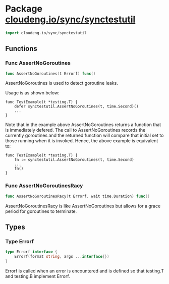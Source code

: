# Package [cloudeng.io/sync/synctestutil](https://pkg.go.dev/cloudeng.io/sync/synctestutil?tab=doc)

```go
import cloudeng.io/sync/synctestutil
```


## Functions
### Func AssertNoGoroutines
```go
func AssertNoGoroutines(t Errorf) func()
```
AssertNoGoroutines is used to detect goroutine leaks.

Usage is as shown below:

    func TestExample(t *testing.T) {
    	defer synctestutil.AssertNoGoroutines(t, time.Second)()
    	...
    }

Note that in the example above AssertNoGoroutines returns a function that is
immediately defered. The call to AssertNoGoroutines records the currently
goroutines and the returned function will compare that initial set to those
running when it is invoked. Hence, the above example is equivalent to:

    func TestExample(t *testing.T) {
    	fn := synctestutil.AssertNoGoroutines(t, time.Second)
    	...
    	fn()
    }

### Func AssertNoGoroutinesRacy
```go
func AssertNoGoroutinesRacy(t Errorf, wait time.Duration) func()
```
AssertNoGoroutinesRacy is like AssertNoGoroutines but allows for a grace
period for goroutines to terminate.



## Types
### Type Errorf
```go
type Errorf interface {
	Errorf(format string, args ...interface{})
}
```
Errorf is called when an error is encountered and is defined so that
testing.T and testing.B implement Errorf.





